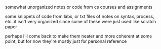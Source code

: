 somewhat unorganized notes or code from cs courses and assignments


some snippets of code from labs, or txt files of notes on syntax, process, etc.
it isn't very organized since some of these were just used like scratch paper

perhaps i'll come back to make them neater and more coherent at some point, but for now they're mostly just for personal reference
